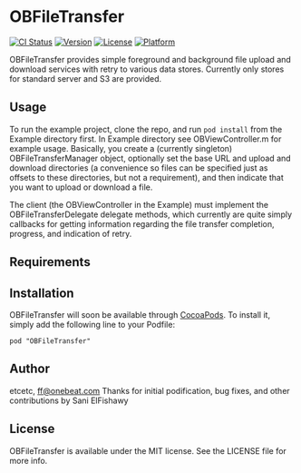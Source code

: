 # OBFileTransfer

[![CI Status](http://img.shields.io/travis/etcetc/OBFileTransfer.svg?style=flat)](https://travis-ci.org/etcetc/OBFileTransfer)
[![Version](https://img.shields.io/cocoapods/v/OBFileTransfer.svg?style=flat)](http://cocoadocs.org/docsets/OBFileTransfer)
[![License](https://img.shields.io/cocoapods/l/OBFileTransfer.svg?style=flat)](http://cocoadocs.org/docsets/OBFileTransfer)
[![Platform](https://img.shields.io/cocoapods/p/OBFileTransfer.svg?style=flat)](http://cocoadocs.org/docsets/OBFileTransfer)

OBFileTransfer provides simple foreground and background file upload and download services with retry to various data stores.  Currently only stores for standard
server and S3 are provided.

## Usage

To run the example project, clone the repo, and run `pod install` from the Example directory first.  In Example directory see OBViewController.m for example usage.
Basically, you create a (currently singleton) OBFileTransferManager object, optionally set the base URL and upload and download directories (a convenience so files can be specified just as offsets to these directories, but not a requirement), and then indicate that you want to upload or download a file.  

The client (the OBViewController in the Example) must implement the OBFileTransferDelegate delegate methods, which currently are quite simply callbacks for getting information regarding the file transfer completion, progress, and indication of retry.

## Requirements

## Installation

OBFileTransfer will soon be available through [CocoaPods](http://cocoapods.org). To install
it, simply add the following line to your Podfile:

    pod "OBFileTransfer"

## Author

etcetc, ff@onebeat.com
Thanks for initial podification, bug fixes, and other contributions by Sani ElFishawy

## License

OBFileTransfer is available under the MIT license. See the LICENSE file for more info.

